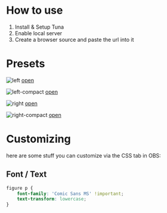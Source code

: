 # How to use

1. Install & Setup Tuna
2. Enable local server
3. Create a browser source and paste the url into it

# Presets

![left](/obs-widgets/now-playing-preset-left.png)
[open](/obs-widgets/now-playing-tuna/left)

![left-compact](/obs-widgets/now-playing-preset-left-compact.png)
[open](/obs-widgets/now-playing-tuna/left-compact)

![right](/obs-widgets/now-playing-preset-right.png)
[open](/obs-widgets/now-playing-tuna/right)

![right-compact](/obs-widgets/now-playing-preset-right-compact.png)
[open](/obs-widgets/now-playing-tuna/right-compact)

# Customizing

here are some stuff you can customize via the CSS tab in OBS:

## Font / Text

```css
figure p {
	font-family: 'Comic Sans MS' !important;
	text-transform: lowercase;
}
```
